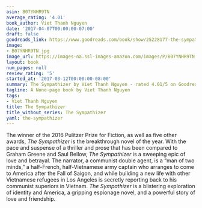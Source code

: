 ```yaml
---
asin: B07YNHR9TN
average_rating: '4.01'
book_author: Viet Thanh Nguyen
date: '2017-04-07T00:00:00-07:00'
draft: false
goodreads_link: https://www.goodreads.com/book/show/25228177-the-sympathizer
image:
- B07YNHR9TN.jpg
image_url: https://images-na.ssl-images-amazon.com/images/P/B07YNHR9TN.01._SCLZZZZZZZ.jpg
layout: book
num_pages: null
review_rating: '5'
started_at: '2017-03-12T00:00:00-08:00'
summary: The Sympathizer by Viet Thanh Nguyen - rated 4.01/5 on Goodreads
tagline: A None-page book by Viet Thanh Nguyen
tags:
- Viet Thanh Nguyen
title: The Sympathizer
title_without_series: The Sympathizer
yaml: the-sympathizer
---
```


The winner of the 2016 Pulitzer Prize for Fiction, as well as five other awards, <i>The Sympathizer</i> is the breakthrough novel of the year. With the pace and suspense of a thriller and prose that has been compared to Graham Greene and Saul Bellow, <i>The Sympathizer</i> is a sweeping epic of love and betrayal. The narrator, a communist double agent, is a “man of two minds,” a half-French, half-Vietnamese army captain who arranges to come to America after the Fall of Saigon, and while building a new life with other Vietnamese refugees in Los Angeles is secretly reporting back to his communist superiors in Vietnam. <i>The Sympathizer</i> is a blistering exploration of identity and America, a gripping espionage novel, and a powerful story of love and friendship.